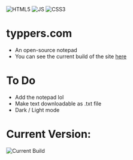 ![HTML5](https://img.shields.io/badge/html5-%23E34F26.svg?style=for-the-badge&logo=html5&logoColor=white)
![JS](https://img.shields.io/badge/JavaScript-323330?style=for-the-badge&logo=javascript&logoColor=F7DF1E)
![CSS3](https://img.shields.io/badge/css3-%231572B6.svg?style=for-the-badge&logo=css3&logoColor=white)

# typpers.com
* An open-source notepad
* You can see the current build of the site [here](https://typpers.netlify.app/)

# To Do
* Add the notepad lol
* Make text downloadable as .txt file
* Dark / Light mode

# Current Version:
![Current Build](![image](https://user-images.githubusercontent.com/57399280/202326503-2fe24dd6-9bbe-41d2-a97a-ee18341bf204.png))
